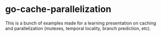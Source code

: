 # go-cache-parallelization
This is a bunch of examples made for a learning presentation on caching and parallelization (mutexes, temporal locality, branch prediction, etc).
